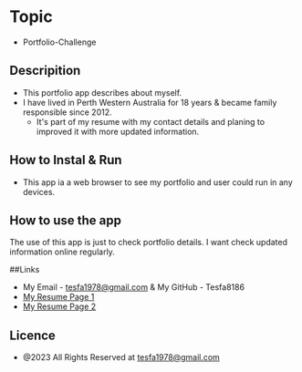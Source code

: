 # Topic

- Portfolio-Challenge

## Descripition

- This portfolio app describes about myself.
- I have lived in Perth Western Australia for 18 years & became family responsible since 2012.
  - It's part of my resume with my contact details and planing to improved it with more
    updated information.

## How to Instal & Run

- This app ia a web browser to see my portfolio and user could run in any devices.

## How to use the app

The use of this app is just to check portfolio details.
I want check updated information online regularly.

##Links

- My Email - tesfa1978@gmail.com & My GitHub - Tesfa8186
- [My Resume Page 1](./image/My-Resume-Page1.png)
- [My Resume Page 2](./image/My-Resume-Page2.png)

## Licence

- @2023 All Rights Reserved at tesfa1978@gmail.com

